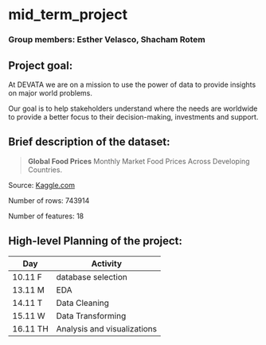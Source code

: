 # mid_term_project

### Group members: Esther Velasco, Shacham Rotem

## Project goal:

At DEVATA we are on a mission to use the power of data to provide insights on major world problems.

Our goal is to help stakeholders understand where the needs are worldwide to provide a better focus to their decision-making, investments and support.

## Brief description of the dataset:

> **Global Food Prices**
Monthly Market Food Prices Across Developing Countries.
> 

Source: [Kaggle.com](https://www.kaggle.com/datasets/jboysen/global-food-prices)

Number of rows: 743914 

Number of features: 18 

## High-level Planning of the project:

| Day | Activity |
| --- | --- |
| 10.11 F | database selection |
| 13.11 M | EDA |
| 14.11 T | Data Cleaning |
| 15.11 W | Data Transforming |
| 16.11 TH | Analysis and visualizations |
